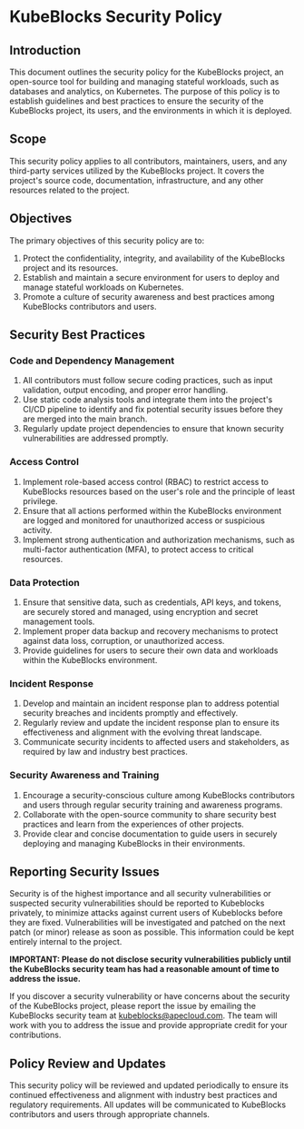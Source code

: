 # KubeBlocks Security Policy

## Introduction

This document outlines the security policy for the KubeBlocks project, an open-source tool for building and managing stateful workloads, such as databases and analytics, on Kubernetes. The purpose of this policy is to establish guidelines and best practices to ensure the security of the KubeBlocks project, its users, and the environments in which it is deployed.

## Scope

This security policy applies to all contributors, maintainers, users, and any third-party services utilized by the KubeBlocks project. It covers the project's source code, documentation, infrastructure, and any other resources related to the project.

## Objectives

The primary objectives of this security policy are to:

1. Protect the confidentiality, integrity, and availability of the KubeBlocks project and its resources.
2. Establish and maintain a secure environment for users to deploy and manage stateful workloads on Kubernetes.
3. Promote a culture of security awareness and best practices among KubeBlocks contributors and users.

## Security Best Practices

### Code and Dependency Management

1. All contributors must follow secure coding practices, such as input validation, output encoding, and proper error handling.
2. Use static code analysis tools and integrate them into the project's CI/CD pipeline to identify and fix potential security issues before they are merged into the main branch.
3. Regularly update project dependencies to ensure that known security vulnerabilities are addressed promptly.

### Access Control

1. Implement role-based access control (RBAC) to restrict access to KubeBlocks resources based on the user's role and the principle of least privilege.
2. Ensure that all actions performed within the KubeBlocks environment are logged and monitored for unauthorized access or suspicious activity.
3. Implement strong authentication and authorization mechanisms, such as multi-factor authentication (MFA), to protect access to critical resources.

### Data Protection

1. Ensure that sensitive data, such as credentials, API keys, and tokens, are securely stored and managed, using encryption and secret management tools.
2. Implement proper data backup and recovery mechanisms to protect against data loss, corruption, or unauthorized access.
3. Provide guidelines for users to secure their own data and workloads within the KubeBlocks environment.

### Incident Response

1. Develop and maintain an incident response plan to address potential security breaches and incidents promptly and effectively.
2. Regularly review and update the incident response plan to ensure its effectiveness and alignment with the evolving threat landscape.
3. Communicate security incidents to affected users and stakeholders, as required by law and industry best practices.

### Security Awareness and Training

1. Encourage a security-conscious culture among KubeBlocks contributors and users through regular security training and awareness programs.
2. Collaborate with the open-source community to share security best practices and learn from the experiences of other projects.
3. Provide clear and concise documentation to guide users in securely deploying and managing KubeBlocks in their environments.

## Reporting Security Issues

Security is of the highest importance and all security vulnerabilities or suspected security vulnerabilities should be reported to Kubeblocks privately, to minimize attacks against current users of Kubeblocks before they are fixed. Vulnerabilities will be investigated and patched on the next patch (or minor) release as soon as possible. This information could be kept entirely internal to the project.

**IMPORTANT: Please do not disclose security vulnerabilities publicly until the KubeBlocks security team has had a reasonable amount of time to address the issue.**

If you discover a security vulnerability or have concerns about the security of the KubeBlocks project, please report the issue by emailing the KubeBlocks security team at [kubeblocks@apecloud.com](mailto:kubeblocks@apecloud.com). The team will work with you to address the issue and provide appropriate credit for your contributions.


## Policy Review and Updates

This security policy will be reviewed and updated periodically to ensure its continued effectiveness and alignment with industry best practices and regulatory requirements. All updates will be communicated to KubeBlocks contributors and users through appropriate channels.
